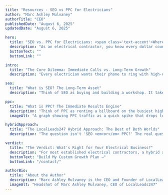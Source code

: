```yaml
---
title: "Resources - SEO vs PPC for Electricians"
author: "Marc Ashley Mulvaney"
authorTitle: "CEO"
publishedDate: "August 6, 2025"
updatedDate: "August 6, 2025"

hero:
  title: "SEO vs. PPC for Electricians: <span class='text-accent'>Where to Invest Your Budget</span>"
  description: "As an electrical contractor, you know every dollar counts. Choosing between SEO and PPC can feel like a gamble. This guide breaks down the pros and cons of each to help you build a profitable marketing strategy."
  buttonText: ""
  buttonLink: ""

intro:
  title: "The Core Dilemma: Immediate Calls vs. Long-Term Growth"
  description: "Every electrician wants their phone to ring with high-quality jobs. Both Search Engine Optimization (SEO) and Pay-Per-Click (PPC) advertising can make that happen, but they work in fundamentally different ways. Understanding this difference is the key to avoiding wasted ad spend and building a sustainable pipeline of work."

seo:
  title: "What is SEO? The Long-Term Asset"
  description: "Think of SEO as buying and building a workshop. It takes time and a significant upfront investment, but once it's built, it's a valuable asset that generates work for you for years to come. SEO is the process of optimizing your website to rank organically (for free) on Google when customers search for terms like 'electrician in Las Vegas' or 'EV charger installation.'<br><br><strong>Pros:</strong> Builds a lasting digital asset, generates 'free' clicks once you rank, builds immense trust and authority, typically has a higher long-term ROI.<br><br><strong>Cons:</strong> Takes a long time to see results (6-12 months), requires a consistent investment in content and technical optimization."

ppc:
  title: "What is PPC? The Immediate Results Engine"
  description: "Think of PPC as renting a billboard on the busiest highway in town. As soon as you pay, your ad is visible to everyone, and the traffic starts immediately. PPC platforms like Google Ads allow you to pay to place your website at the very top of the search results for specific keywords.<br><br><strong>Pros:</strong> Delivers immediate traffic and leads, highly targeted to specific services and locations, easily scalable up or down.<br><br><strong>Cons:</strong> Can be expensive (you pay for every click), the traffic stops the moment you stop paying, requires expert management to avoid wasted spend."
  imageAlt: "A graph showing PPC traffic as a quick spike that drops to zero, and SEO traffic as a slow, steady climb that sustains itself."

hybridApproach:
  title: "The LocalLeads247 Hybrid Approach: The Best of Both Worlds"
  description: "The question isn't 'SEO <em>or</em> PPC?' The real question is 'How do you make them work <em>together</em>?' At LocalLeads247, we believe in a hybrid approach we call the <strong>Growth Flywheel</strong>.<br><br>We use the data from our advanced Semantic SEO strategy to inform our PPC campaigns. We already know the exact, high-intent phrases your customers are using, which allows us to build hyper-efficient ad campaigns that generate profitable leads from day one. In turn, the data from the PPC campaigns (which keywords convert best) gives us immediate market feedback to make our long-term SEO strategy even smarter.<br><br>This integrated system allows you to get immediate results with PPC while simultaneously building a long-term, lead-generating asset with SEO."

verdict:
  title: "The Verdict: What's Right for Your Electrical Business?"
  description: "For most established electrical contractors, a hybrid approach is the optimal path to sustainable growth. However, the budget allocation depends on your immediate goals:<br><br><strong>Need jobs right now?</strong> A PPC-heavy strategy will get your phone ringing immediately while we build your SEO foundation.<br><br><strong>Looking to build a dominant, long-term brand?</strong> An SEO-focused strategy is the key to building a lasting competitive advantage.<br><br>The most important step is creating a custom plan based on your specific goals, service area, and competition. If you're ready to stop guessing and start building a predictable system for growth, let's talk."
  buttonText: "Build My Custom Growth Plan →"
  buttonLink: "/contact/"

authorBio:
  title: "About the Author"
  description: "Marc Ashley Mulvaney is the CEO and Founder of LocalLeads247. With over 27 years of experience at the forefront of digital marketing and e-commerce, Marc is dedicated to bringing enterprise-level growth strategies to local home service businesses in Las Vegas."
  imageAlt: "Headshot of Marc Ashley Mulvaney, CEO of LocalLeads247"
---
```

